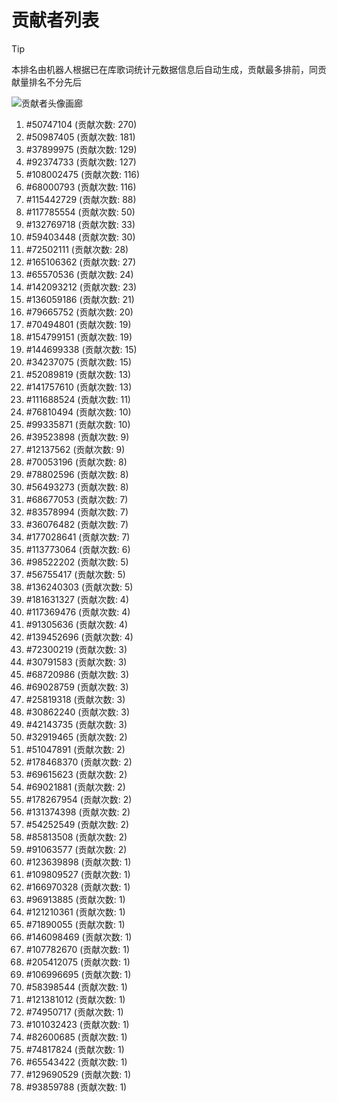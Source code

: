 # 贡献者列表

> [!TIP]
> 本排名由机器人根据已在库歌词统计元数据信息后自动生成，贡献最多排前，同贡献量排名不分先后

![贡献者头像画廊](./CONTRIBUTORS.svg)

1. #50747104 (贡献次数: 270)
2. #50987405 (贡献次数: 181)
3. #37899975 (贡献次数: 129)
4. #92374733 (贡献次数: 127)
5. #108002475 (贡献次数: 116)
6. #68000793 (贡献次数: 116)
7. #115442729 (贡献次数: 88)
8. #117785554 (贡献次数: 50)
9. #132769718 (贡献次数: 33)
10. #59403448 (贡献次数: 30)
11. #72502111 (贡献次数: 28)
12. #165106362 (贡献次数: 27)
13. #65570536 (贡献次数: 24)
14. #142093212 (贡献次数: 23)
15. #136059186 (贡献次数: 21)
16. #79665752 (贡献次数: 20)
17. #70494801 (贡献次数: 19)
18. #154799151 (贡献次数: 19)
19. #144699338 (贡献次数: 15)
20. #34237075 (贡献次数: 15)
21. #52089819 (贡献次数: 13)
22. #141757610 (贡献次数: 13)
23. #111688524 (贡献次数: 11)
24. #76810494 (贡献次数: 10)
25. #99335871 (贡献次数: 10)
26. #39523898 (贡献次数: 9)
27. #12137562 (贡献次数: 9)
28. #70053196 (贡献次数: 8)
29. #78802596 (贡献次数: 8)
30. #56493273 (贡献次数: 8)
31. #68677053 (贡献次数: 7)
32. #83578994 (贡献次数: 7)
33. #36076482 (贡献次数: 7)
34. #177028641 (贡献次数: 7)
35. #113773064 (贡献次数: 6)
36. #98522202 (贡献次数: 5)
37. #56755417 (贡献次数: 5)
38. #136240303 (贡献次数: 5)
39. #181631327 (贡献次数: 4)
40. #117369476 (贡献次数: 4)
41. #91305636 (贡献次数: 4)
42. #139452696 (贡献次数: 4)
43. #72300219 (贡献次数: 3)
44. #30791583 (贡献次数: 3)
45. #68720986 (贡献次数: 3)
46. #69028759 (贡献次数: 3)
47. #25819318 (贡献次数: 3)
48. #30862240 (贡献次数: 3)
49. #42143735 (贡献次数: 3)
50. #32919465 (贡献次数: 2)
51. #51047891 (贡献次数: 2)
52. #178468370 (贡献次数: 2)
53. #69615623 (贡献次数: 2)
54. #69021881 (贡献次数: 2)
55. #178267954 (贡献次数: 2)
56. #131374398 (贡献次数: 2)
57. #54252549 (贡献次数: 2)
58. #85813508 (贡献次数: 2)
59. #91063577 (贡献次数: 2)
60. #123639898 (贡献次数: 1)
61. #109809527 (贡献次数: 1)
62. #166970328 (贡献次数: 1)
63. #96913885 (贡献次数: 1)
64. #121210361 (贡献次数: 1)
65. #71890055 (贡献次数: 1)
66. #146098469 (贡献次数: 1)
67. #107782670 (贡献次数: 1)
68. #205412075 (贡献次数: 1)
69. #106996695 (贡献次数: 1)
70. #58398544 (贡献次数: 1)
71. #121381012 (贡献次数: 1)
72. #74950717 (贡献次数: 1)
73. #101032423 (贡献次数: 1)
74. #82600685 (贡献次数: 1)
75. #74817824 (贡献次数: 1)
76. #65543422 (贡献次数: 1)
77. #129690529 (贡献次数: 1)
78. #93859788 (贡献次数: 1)
